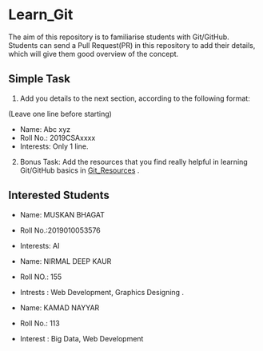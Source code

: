 # Learn_Git

The aim of this repository is to familiarise students with Git/GitHub. Students can send a Pull Request(PR) in this repository to add their details, which will give them good overview of the concept.

## Simple Task
1. Add you details to the next section, according to the following format:

(Leave one line before starting)
- Name: Abc xyz
- Roll No.: 2019CSAxxxx
- Interests: Only 1 line.

2. Bonus Task: Add the resources that you find really helpful in learning Git/GitHub basics in [Git_Resources](Git_Resources.md) .

## Interested Students

- Name: MUSKAN BHAGAT
- Roll No.:2019010053576
- Interests: AI

- Name: NIRMAL DEEP KAUR
- Roll NO.: 155
- Intrests : Web Development, Graphics Designing .

- Name: KAMAD NAYYAR 
- Roll No.: 113
- Interest : Big Data, Web Development
